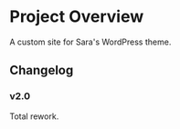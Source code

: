 # Project Overview

A custom site for Sara's WordPress theme.

## Changelog

### v2.0

Total rework.
